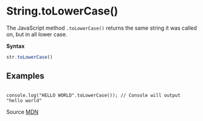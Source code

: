 # String.toLowerCase()

The JavaScript method `.toLowerCase()` returns the same string it was called on, but in all lower case.

**Syntax**
```js
str.toLowerCase()
```


## Examples
```

console.log("HELLO WORLD".toLowerCase()); // Console will output "hello world"

```


Source [MDN](https://developer.mozilla.org/en-US/docs/Web/JavaScript/Reference/Global_Objects/String/toLowerCase)